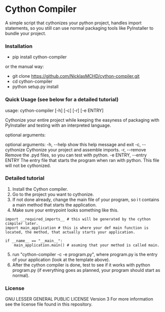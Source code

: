 # Cython Compiler
A simple script that cythonizes your python project, handles import statements, so you still can use normal packaging tools like PyInstaller to bundle your project.

### Installation
* pip install cython-compiler

or the manual way:

* git clone https://github.com/NicklasMCHD/cython-compiler.git
* cd cython-compiler
* python setup.py install


### Quick Usage (see below for a detailed tutorial)
usage: cython-compiler [-h] [-c] [-r] [-e ENTRY]

Cythonize your entire project while keeping the easyness of packaging with
PyInstaller and testing with an interpreted language.

optional arguments:

optional arguments:
  -h, --help            show this help message and exit
  -c, --cythonize       Cythonize your project and assemble imports.
  -r, --remove          Remove the .pyd files, so you can test with python.
  -e ENTRY, --entry ENTRY
                        The entry file that starts the program when ran with python. This file will not be cythonized.


### Detailed tutorial
1. Install the Cython compiler.
2. Go to the project you want to cythonize.
3. If not done already, change the main file of your program, so i t contains a main method that starts the application.
4. Make sure your entrypoint looks something like this.

```
import __required_imports__ # this will be generated by the cython cimpiler later.
import main_application # this is where your def main function is located, the method, that actually starts your application.

if __name__ == "__main__":
	main_application.main() # asuming that your method is called main.
```

5. run "cython-compiler -c -e program.py", where program.py is the entry of your application (look at the template above).
6. After the cython compiler is done, test to see if it works with python program.py (if everything goes as planned, your program should start as normal).

### License
GNU LESSER GENERAL PUBLIC LICENSE  Version 3
For more information see the license file found in this repository.
